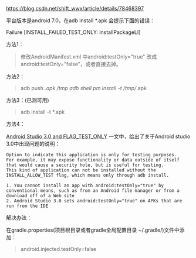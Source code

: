 https://blog.csdn.net/shift_wwx/article/details/78468397

平台版本是android 7.0，在adb install *.apk 会提示下面的错误：

 Failure [INSTALL_FAILED_TEST_ONLY: installPackageLI]



方法1：

> 修改AndroidManifest.xml 中android:testOnly="true" 改成 android:testOnly="false"，或者直接去掉。



方法2：

>adb push *.apk /tmp
>adb shell pm install -t /tmp/*.apk


方法3：(已测可用)

>adb install -t *.apk

方法4：

[Android Studio 3.0 and FLAG_TEST_ONLY](https://commonsware.com/blog/2017/10/31/android-studio-3p0-flag-test-only.html)  一文中，给出了关于Android studio 3.0中出现问题的说明：

```
Option to indicate this application is only for testing purposes.
For example, it may expose functionality or data outside of itself that would cause a security hole, but is useful for testing.
This kind of application can not be installed without the INSTALL_ALLOW_TEST flag, which means only through adb install.

1. You cannot install an app with android:testOnly="true" by conventional means, such as from an Android file manager or from a download off of a Web site
2. Android Studio 3.0 sets android:testOnly="true" on APKs that are run from the IDE
```

解决办法：

在gradle.properties(项目根目录或者gradle全局配置目录 ~/.gradle/)文件中添加：
>android.injected.testOnly=false